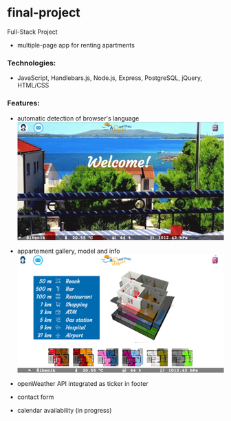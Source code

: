 # final-project
Full-Stack Project
- multiple-page app for renting apartments

### Technologies:
- JavaScript, Handlebars.js, Node.js, Express, PostgreSQL, jQuery, HTML/CSS

### Features:
- automatic detection of browser's language
![select](https://github.com/j-ellena/final-project/blob/master/public/assets/select.gif)

- appartement gallery, model and info
![apps](https://github.com/j-ellena/final-project/blob/master/public/assets/apps.png)

- openWeather API integrated as ticker in footer
- contact form
- calendar availability (in progress)
